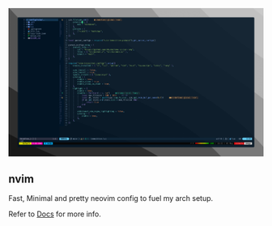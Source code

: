 ![image](./nvim_conf.png)

## nvim

Fast, Minimal and pretty neovim config to fuel my arch setup.

Refer to [Docs](https://github.com/rithulkamesh/nvim/blob/main/doc/README.d) for more info.
